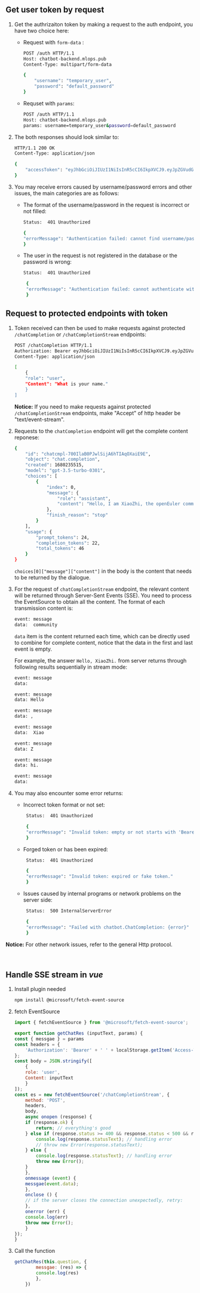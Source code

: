 ## Get user token by request  
1. Get the authrizaiton token by making a request to the auth endpoint, you have two choice here:  

    *  Request with `form-data` :
        ```bash  
        POST /auth HTTP/1.1
        Host: chatbot-backend.mlops.pub
        Content-Type: multipart/form-data

        {
            "username": "temporary_user",
            "password": "default_password"
        }
        ```
    * Requset with `params`:
        ```bash  
        POST /auth HTTP/1.1
        Host: chatbot-backend.mlops.pub
        params: username=temporary_user&password=default_password
        ```

2. The both responses should look similar to:
    ```bash
    HTTP/1.1 200 OK
    Content-Type: application/json

    {
        "accessToken": "eyJhbGciOiJIUzI1NiIsInR5cCI6IkpXVCJ9.eyJpZGVudGl0eSI6MSwiaWF0IjoxNDQ0OTE3NjQwLCJuYmYiOjE0NDQ5MTc2NDAsImV4cCI6MTQ0NDkxNzk0MH0.KPmI6WSjRjlpzecPvs3q_T3cJQvAgJvaQAPtk1abC_E"
    }
    ```

3. You may receive errors caused by username/password errors and other issues, the main categories are as follows:
    * The format of the username/password in the request is incorrect or not filled:
        ```bash
        Status:  401 Unauthorized

        {
        "errorMessage": "Authentication failed: cannot find username/password in request body."
        }
        ```
    * The user in the request is not registered in the database or the password is wrong:
        ```bash
        Status:  401 Unauthorized

         {
         "errorMessage": "Authentication failed: cannot authenticate with provided username and password."
         }
        ```

## Request to protected endpoints with token
1. Token received can then be used to make requests against protected `/chatCompletion` or `/chatCompletionStream` endpoints:
    ```bash
    POST /chatCompletion HTTP/1.1
    Authorization: Bearer eyJhbGciOiJIUzI1NiIsInR5cCI6IkpXVCJ9.eyJpZGVudGl0eSI6MSwiaWF0IjoxNDQ0OTE3NjQwLCJuYmYiOjE0NDQ5MTc2NDAsImV4cCI6MTQ0NDkxNzk0MH0.KPmI6WSjRjlpzecPvs3q_T
    Content-Type: application/json

    [
        {
        "role": "user",
        "Content": "What is your name."
        }
    ]
    ```
    **Notice:** If you need to make requests against protected `/chatCompletionStream` endpoints, make "Accept" of http header be "text/event-stream".

2. Requests to the `chatCompletion` endpoint will get the complete content reponese:
    ```bash
    {
        "id": "chatcmpl-700IlaB0PJwlSijA6hTIAqOXaiE9E",
        "object": "chat.completion",
        "created": 1680235515,
        "model": "gpt-3.5-turbo-0301",
        "choices": [
            {
                "index": 0,
                "message": {
                    "role": "assistant",
                    "content": "Hello, I am XiaoZhi, the openEuler community assistant. How may I assist you today?"
                },
                "finish_reason": "stop"
            }
        ],
        "usage": {
            "prompt_tokens": 24,
            "completion_tokens": 22,
            "total_tokens": 46
        }
    }
    ```
    `choices[0]["message"]["content"]` in the body is the content that needs to be returned by the dialogue.

3. For the request of `chatCompletionStream` endpoint, the relevant content will be returned through Server-Sent Events (SSE). You need to process the EventSource to obtain all the content. The format of each transmission content is:
    ```bash
    event: message
    data:  community
    ```
    `data` item is the content returned each time, which can be directly used to combine for complete content, notice that the data in the first and last event is empty.

    For example, the answer `Hello, XiaoZhi.` from server returns through following results sequentially in stream mode:
    ```bash
    event: message
    data: 

    event: message
    data: Hello

    event: message
    data: ,

    event: message
    data:  Xiao

    event: message
    data: Z

    event: message
    data: hi.

    event: message
    data: 
    ```

4. You may also encounter some error returns:

    * Incorrect token format or not set:
        ```bash
         Status:  401 Unauthorized

         {
         "errorMessage": "Invalid token: empty or not starts with 'Bearer '"
         }
        ```
    * Forged token or has been expired:
        ```bash
         Status:  401 Unauthorized

         {
         "errorMessage": "Invalid token: expired or fake token."
         }
        ```
    * Issues caused by internal programs or network problems on the server side:
        ```bash
         Status:  500 InternalServerError

         {
         "errorMessage": "Failed with chatbot.ChatCompletion: {error}"
         }
        ```

**Notice:** For other network issues, refer to the general Http protocol.  

<br />

## Handle SSE stream in ***vue***
1. Install plugin needed
    ```bash
    npm install @microsoft/fetch-event-source
    ```
2. fetch EventSource
    ```js
    import { fetchEventSource } from '@microsoft/fetch-event-source';

    export function getChatRes (inputText, params) {
    const { messgae } = params
    const headers = {
        'Authorization': 'Bearer' + ' ' + localStorage.getItem('Access-Token') + 5,
    };
    const body = JSON.stringify([
        {
        role: 'user',
        Content: inputText
        }
    ]);
    const es = new fetchEventSource('/chatCompletionStream', {
        method: 'POST',
        headers,
        body,
        async onopen (response) {
        if (response.ok) {
            return; // everything's good
        } else if (response.status >= 400 && response.status < 500 && response.status !== 429) {
            console.log(response.statusText); // handling error
            // throw new Error(response.statusText);
        } else {
            console.log(response.statusText); // handling error
            throw new Error();
        }
        },
        onmessage (event) {
        messgae(event.data);
        },
        onclose () {
        // if the server closes the connection unexpectedly, retry:
        },
        onerror (err) {
        console.log(err)
        throw new Error();
        }
    });
    }
    ```

3. Call the function
    ```js
    getChatRes(this.question, {
            messgae: (res) => {
            console.log(res)
            },
        })
    ```